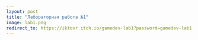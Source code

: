 ```yaml
---
layout: post
title: "Лабораторная работа №1"
image: lab1.png
redirect_to: https://iktovr.itch.io/gamedev-lab1?password=gamedev-lab1
---
```

